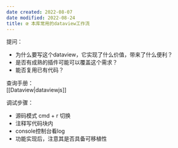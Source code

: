 ```yaml
---
date created: 2022-08-07
date modified: 2022-08-24
title: œ 本库常用的dataview工作流
---
```


提问：  

- 为什么要写这个dataview，它实现了什么价值，带来了什么便利？
- 是否有成熟的插件可能可以覆盖这个需求？
- 能否复用已有代码？

查询手册：  
[[Dataview|dataviewjs]]

调试步骤：  

- 源码模式 cmd + r 切换
- 注释写代码块内
- console控制台看log
- 功能实现后，注意其是否具备可移植性
